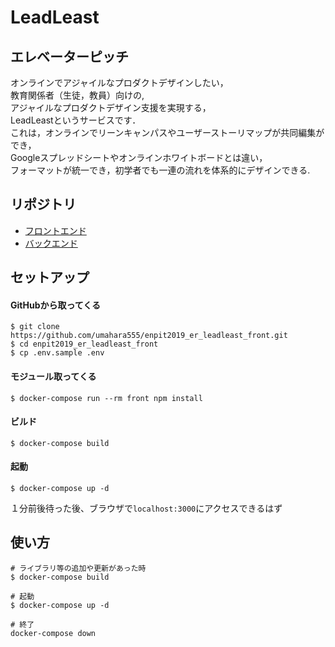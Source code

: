 # LeadLeast

## エレベーターピッチ

オンラインでアジャイルなプロダクトデザインしたい，  
教育関係者（生徒，教員）向けの,  
アジャイルなプロダクトデザイン支援を実現する，  
LeadLeastというサービスです．  
これは，オンラインでリーンキャンパスやユーザーストーリマップが共同編集ができ，  
Googleスプレッドシートやオンラインホワイトボードとは違い，  
フォーマットが統一でき，初学者でも一連の流れを体系的にデザインできる.  

## リポジトリ

- [フロントエンド](https://github.com/umahara555/enpit2019_er_leadleast_front)
- [バックエンド](https://github.com/umahara555/enpit2019_er_leadleast_api)

## セットアップ

#### GitHubから取ってくる

```
$ git clone https://github.com/umahara555/enpit2019_er_leadleast_front.git
$ cd enpit2019_er_leadleast_front
$ cp .env.sample .env
```

#### モジュール取ってくる

```
$ docker-compose run --rm front npm install
```

#### ビルド
```
$ docker-compose build
```

#### 起動
```
$ docker-compose up -d
```

１分前後待った後、ブラウザで`localhost:3000`にアクセスできるはず

## 使い方

```
# ライブラリ等の追加や更新があった時
$ docker-compose build

# 起動
$ docker-compose up -d

# 終了
docker-compose down
```

